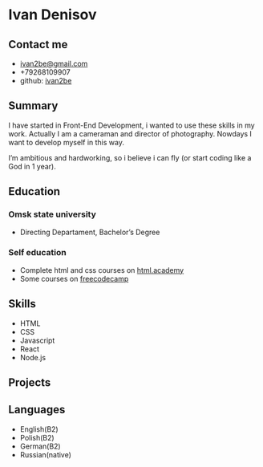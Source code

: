 # Ivan Denisov

## Contact me

- ivan2be@gmail.com
- +79268109907
- github: [ivan2be](https://github.com/ivan2be)

## Summary
I have started in Front-End Development, i wanted to use these skills in my work. 
Actually I am a cameraman and director of photography.
Nowdays I want to develop myself in this way.

I’m ambitious and hardworking, so i believe i can fly (or start coding like a God in 1 year).

## Education

### Omsk state university

- Directing Departament, Bachelor’s Degree

### Self education
- Complete html and css courses on [html.academy](https://htmlacademy.ru/)
- Some courses on [freecodecamp](https://www.freecodecamp.org/)

## Skills
- HTML
- CSS
- Javascript
- React
- Node.js

## Projects



## Languages
- English(B2)
- Polish(B2)
- German(B2)
- Russian(native)
